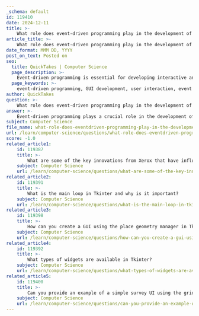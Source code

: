 ```yaml
---
_schema: default
id: 119410
date: 2024-12-11
title: >-
    What role does event-driven programming play in the development of GUIs?
article_title: >-
    What role does event-driven programming play in the development of GUIs?
date_format: MMM DD, YYYY
post_on_text: Posted on
seo:
  title: QuickTakes | Computer Science
  page_description: >-
    Event-driven programming is essential for developing interactive and responsive Graphical User Interfaces (GUIs), handling user events efficiently and promoting modular architecture.
  page_keywords: >-
    event-driven programming, GUI development, user interaction, event handling, decoupling components, asynchronous operations, state management, event listeners, responsiveness, interactivity
author: QuickTakes
question: >-
    What role does event-driven programming play in the development of GUIs?
answer: >-
    Event-driven programming plays a crucial role in the development of Graphical User Interfaces (GUIs) by allowing applications to respond dynamically to user interactions. In this programming paradigm, the flow of the program is determined by external events, such as mouse clicks, keyboard inputs, and other user gestures. This approach enhances the responsiveness and interactivity of applications, making them more user-friendly.\n\nHere are some key aspects of how event-driven programming is integral to GUIs:\n\n1. **User Interaction Handling**: GUIs rely on user interactions to generate events. For instance, when a user clicks a button or types in a text field, these actions trigger specific events that the system captures. Event handlers are then invoked to execute the appropriate responses, ensuring that the interface remains responsive to user commands.\n\n2. **Decoupling Components**: Event-driven programming allows for a decoupled architecture where different components of the application can operate independently. This means that developers can work on individual components without worrying about unintended side effects on other parts of the user experience. This modular design promotes reusability and maintainability of the code.\n\n3. **Asynchronous Operations**: Modern applications often require handling multiple tasks simultaneously. Event-driven programming facilitates parallel and asynchronous operations, enabling efficient use of system resources. For example, while waiting for user input, the application can perform background tasks without freezing the interface.\n\n4. **State Management**: In an event-driven GUI application, the program must keep track of its state and respond correctly to user commands given in any order. This flexibility is essential for creating intuitive and interactive user experiences.\n\n5. **Event Listeners**: The core of event-driven programming in GUIs involves the use of event listeners, which are functions or methods that wait for specific events to occur. When an event is detected, the corresponding listener is triggered, executing the defined actions.\n\nIn summary, event-driven programming is foundational to the development of GUIs, enabling applications to be interactive, responsive, and user-friendly. It allows for a flexible architecture that can handle various user inputs and system events efficiently.
subject: Computer Science
file_name: what-role-does-eventdriven-programming-play-in-the-development-of-guis.md
url: /learn/computer-science/questions/what-role-does-eventdriven-programming-play-in-the-development-of-guis
score: -1.0
related_article1:
    id: 119387
    title: >-
        What are some of the key innovations from Xerox that have influenced modern computing?
    subject: Computer Science
    url: /learn/computer-science/questions/what-are-some-of-the-key-innovations-from-xerox-that-have-influenced-modern-computing
related_article2:
    id: 119391
    title: >-
        What is the main loop in Tkinter and why is it important?
    subject: Computer Science
    url: /learn/computer-science/questions/what-is-the-main-loop-in-tkinter-and-why-is-it-important
related_article3:
    id: 119398
    title: >-
        How can you create a GUI using the place geometry manager in Tkinter?
    subject: Computer Science
    url: /learn/computer-science/questions/how-can-you-create-a-gui-using-the-place-geometry-manager-in-tkinter
related_article4:
    id: 119392
    title: >-
        What types of widgets are available in Tkinter?
    subject: Computer Science
    url: /learn/computer-science/questions/what-types-of-widgets-are-available-in-tkinter
related_article5:
    id: 119400
    title: >-
        Can you provide an example of a simple survey UI using the grid layout manager in Tkinter?
    subject: Computer Science
    url: /learn/computer-science/questions/can-you-provide-an-example-of-a-simple-survey-ui-using-the-grid-layout-manager-in-tkinter
---
```


&nbsp;